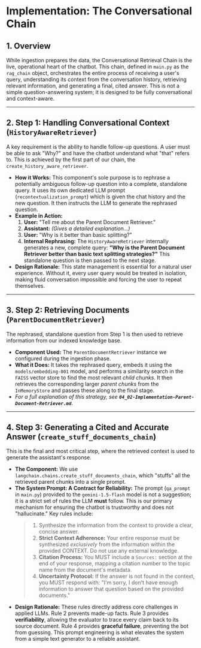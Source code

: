 # Implementation: The Conversational Chain

## 1. Overview
While ingestion prepares the data, the Conversational Retrieval Chain is the live, operational heart of the chatbot. This chain, defined in `main.py` as the `rag_chain` object, orchestrates the entire process of receiving a user's query, understanding its context from the conversation history, retrieving relevant information, and generating a final, cited answer. This is not a simple question-answering system; it is designed to be fully conversational and context-aware.

---

## 2. Step 1: Handling Conversational Context (`HistoryAwareRetriever`)
A key requirement is the ability to handle follow-up questions. A user must be able to ask "Why?" and have the chatbot understand what "that" refers to. This is achieved by the first part of our chain, the `create_history_aware_retriever`.

*   **How it Works:** This component's sole purpose is to rephrase a potentially ambiguous follow-up question into a complete, standalone query. It uses its own dedicated LLM prompt (`recontextualization_prompt`) which is given the chat history and the new question. It then instructs the LLM to generate the rephrased question.
*   **Example in Action:**
    1.  **User:** "Tell me about the Parent Document Retriever."
    2.  **Assistant:** *(Gives a detailed explanation...)*
    3.  **User:** "Why is it better than basic splitting?"
    4.  **Internal Rephrasing:** The `HistoryAwareRetriever` internally generates a new, complete query: **"Why is the Parent Document Retriever better than basic text splitting strategies?"** This standalone question is then passed to the next stage.
*   **Design Rationale:** This state management is essential for a natural user experience. Without it, every user query would be treated in isolation, making fluid conversation impossible and forcing the user to repeat themselves.

---

## 3. Step 2: Retrieving Documents (`ParentDocumentRetriever`)
The rephrased, standalone question from Step 1 is then used to retrieve information from our indexed knowledge base.

*   **Component Used:** The `ParentDocumentRetriever` instance we configured during the ingestion phase.
*   **What it Does:** It takes the rephrased query, embeds it using the `models/embedding-001` model, and performs a similarity search in the `FAISS` vector store to find the most relevant *child chunks*. It then retrieves the corresponding larger *parent chunks* from the `InMemoryStore` and passes these along to the final stage.
*   *For a full explanation of this strategy, see **`04_02-Implementation-Parent-Document-Retriever.md`***.

---

## 4. Step 3: Generating a Cited and Accurate Answer (`create_stuff_documents_chain`)
This is the final and most critical step, where the retrieved context is used to generate the assistant's response.

*   **The Component:** We use `langchain.chains.create_stuff_documents_chain`, which "stuffs" all the retrieved parent chunks into a single prompt.
*   **The System Prompt: A Contract for Reliability:** The prompt (`qa_prompt` in `main.py`) provided to the `gemini-1.5-flash` model is not a suggestion; it is a strict set of rules the LLM **must** follow. This is our primary mechanism for ensuring the chatbot is trustworthy and does not "hallucinate." Key rules include:
    > 1.  Synthesize the information from the context to provide a clear, concise answer.
    > 2.  **Strict Context Adherence:** Your entire response must be synthesized *exclusively* from the information within the provided CONTEXT. Do not use any external knowledge.
    > 3.  **Citation Process:** You MUST include a `Sources:` section at the end of your response, mapping a citation number to the topic name from the document's metadata.
    > 4.  **Uncertainty Protocol:** If the answer is not found in the context, you MUST respond with: "I'm sorry, I don't have enough information to answer that question based on the provided documents."
*   **Design Rationale:** These rules directly address core challenges in applied LLMs. Rule 2 prevents made-up facts. Rule 3 provides **verifiability**, allowing the evaluator to trace every claim back to its source document. Rule 4 provides **graceful failure**, preventing the bot from guessing. This prompt engineering is what elevates the system from a simple text generator to a reliable assistant.